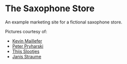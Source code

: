 # The Saxophone Store

An example marketing site for a fictional saxophone store.

Pictures courtesy of:

- [Kevin Maillefer](https://unsplash.com/@kmaillefer?utm_source=unsplash&utm_medium=referral&utm_content=creditCopyText)
- [Peter Pryharski](https://unsplash.com/@meteorphoto?utm_source=unsplash&utm_medium=referral&utm_content=creditCopyText)
- [Thijs Slootjes](https://unsplash.com/@noreturns__?utm_source=unsplash&utm_medium=referral&utm_content=creditCopyText)
- [Janis Straume](https://unsplash.com/@straume_foto?utm_source=unsplash&utm_medium=referral&utm_content=creditCopyText)
